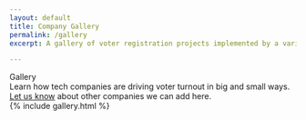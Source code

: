 ```yaml
---
layout: default
title: Company Gallery
permalink: /gallery
excerpt: A gallery of voter registration projects implemented by a variety of companies.

---
```


<div class="page-title">
  Gallery
  <div class="inner playbook">
    Learn how tech companies are driving voter turnout in big and small ways.<br>
    <a href="mailto:info@techthevote.org">Let us know</a> about other companies we can add here.
  </div>
</div>

<div class="separate-page">
  {% include gallery.html %}
</div>
